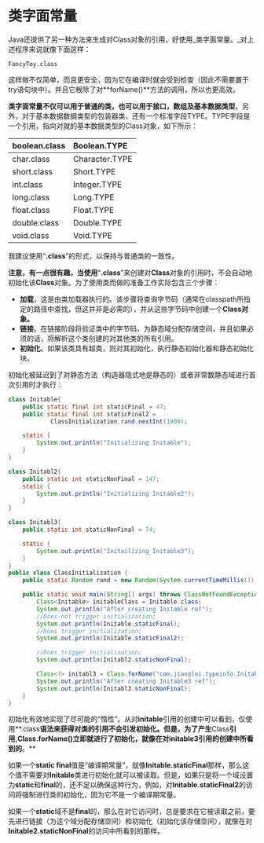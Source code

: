 # 类字面常量

Java还提供了另一种方法来生成对Class对象的引用，好使用_类字面常量。_对上述程序来说就像下面这样：

```
FancyToy.class
```

这样做不仅简单，而且更安全，因为它在编译时就会受到检查（因此不需要置于try语句块中）。并且它根除了对**forName\(\)**方法的调用，所以也更高效。

**类字面常量不仅可以用于普通的类，也可以用于接口，数组及基本数据类型**。另外，对于基本数据数据类型的包装器类，还有一个标准字段TYPE。TYPE字段是一个引用，指向对就的基本数据类型的Class对象，如下所示：

| boolean.class | Boolean.TYPE |
| :--- | :--- |
| char.class | Character.TYPE |
| short.class | Short.TYPE |
| int.class | Integer.TYPE |
| long.class | Long.TYPE |
| float.class | Float.TYPE |
| double.class | Double.TYPE |
| void.class | Void.TYPE |

我建议使用“**.class**”的形式，以保持与普通类的一致性。

**注意，有一点很有趣，当使用**“**.class**”来创建对**Class**对象的引用时，不会自动地初始化该**Class**对象。为了使用类而做的准备工作实际包含三个步骤：

* **加载**，这是由类加载器执行的。该步骤将查询字节码（通常在classpath所指定的路径中查找，但这并非是必需的），并从这些字节码中创建一个**Class对象。**
* **链接**。在链接阶段将验证类中的字节码，为静态域分配存储空间，并且如果必须的话，将解析这个类创建的对其他类的所有引用。
* **初始化**。如果该类具有超类，则对其初始化，执行静态初始化器和静态初始化块。



初始化被延迟到了对静态方法（构造器隐式地是静态的）或者非常数静态域进行首次引用时才执行：

```java
class Initable{
    public static final int staticFinal = 47;
    public static final int staticFinal2 =
            ClassInitialization.rand.nextInt(1000);

    static {
        System.out.println("Initializing Initable");
    }
}

class Initabl2{
    public static int staticNonFinal = 147;
    static {
        System.out.println("Initializing Initable2");
    }
}

class Initabl3{
    public static int staticNonFinal = 74;

    static {
        System.out.println("Initailizing Initable3");
    }
}
public class ClassInitialization {
    public static Random rand = new Random(System.currentTimeMillis());

    public static void main(String[] args) throws ClassNotFoundException {
        Class<Initable> initableClass = Initable.class;
        System.out.println("After creating Initable ref");
        //Does not trigger initialization;
        System.out.println(Initable.staticFinal);
        //Does trigger initialization;
        System.out.println(Initable.staticFinal2);

        //Does trigger initialization;
        System.out.println(Initabl2.staticNonFinal);

        Class<?> initabl3 = Class.forName("com.jianglei.typeinfo.Initabl3");
        System.out.println("After creating Initable3 ref");
        System.out.println(Initabl3.staticNonFinal);
    }
}
```

初始化有效地实现了尽可能的“惰性”。从对**initable**引用的创建中可以看到，仅使用**.class**语法来获得对类的引用不会引发初始化。但是，为了产生**Class**引用,**Class.forName\(\)**立即就进行了初始化**，**就像在对**initable3**引用的创建中所看到的**。**

如果一个**static final**值是“编译期常量”，就像**Initable.staticFinal**那样，那么这个值不需要对**Initable**类进行初始化就可以被读取。但是，如果只是将一个域设置为**static**和**final**的，还不足以确保这种行为，例如，对**Initable.staticFinal2**的访问将强制进行类的初始化，因为它不是一个编译期常量。

如果一个**static**域不是**final**的，那么在对它访问时，总是要求在它被读取之前，要先进行链接（为这个域分配存储空间）和初始化（初始化该存储空间），就像在对**Initable2.staticNonFinal**的访问中所看到的那样。





